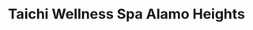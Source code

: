 ---
title: "Taichi Wellness Spa Alamo Heights"
url: /alamo-heights/taichi-wellness-spa-alamo-heights/
shop: Massage
---